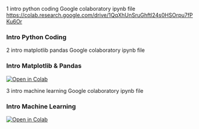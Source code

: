 1 intro python coding
Google colaboratory ipynb file 
https://colab.research.google.com/drive/1QqXhUnSruGhftl24s0HSOrpu7fPKu6Or

### Intro Python Coding



2 intro matplotlib pandas
Google colaboratory ipynb file 


### Intro Matplotlib & Pandas
[![Open in Colab](https://colab.research.google.com/assets/colab-badge.svg)](https://colab.research.google.com/drive/12xD2KmBS2_Zciqsh40YchgczsJvnAJPm#scrollTo=MynOtqCT8Qys)


3 intro machine learning
Google colaboratory ipynb file 


### Intro Machine Learning
[![Open in Colab](https://colab.research.google.com/assets/colab-badge.svg)](https://colab.research.google.com/drive/16faIUru_N7F2xZoX-hCLvTBun4bDeUfr#scrollTo=SZVPtzGy9vHb)
